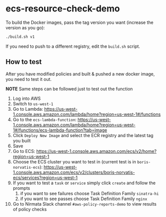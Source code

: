 # ecs-resource-check-demo

To build the Docker images, pass the tag version you want (increase the version as you go):

```sh
./build.sh v1
```

If you need to push to a different registry, edit the `build.sh` script.

## How to test

After you have modified policies and built & pushed a new docker image, you need to test it out.

**NOTE** Same steps can be followed just to test out the function

1. Log into AWS
2. Switch to `us-west-1`
3. Go to Lambda: https://us-west-1.console.aws.amazon.com/lambda/home?region=us-west-1#/functions
4. Go to the `ecs-lambda-function`: https://us-west-1.console.aws.amazon.com/lambda/home?region=us-west-1#/functions/ecs-lambda-function?tab=image
5. Click `Deploy New Image` and select the ECR registry and the latest tag you built
6. Save
7. Go to ECS: https://us-west-1.console.aws.amazon.com/ecs/v2/home?region=us-west-1
8. Choose the ECS cluster you want to test in (current test is in `boris-norvatis-ecs`): https://us-west-1.console.aws.amazon.com/ecs/v2/clusters/boris-norvatis-ecs/services?region=us-west-1
9. If you want to test a `task` or `service` simply click `create` and follow the prompts
   1.  if you want to see failures choose Task Definition Family `sinatra-hi`
   2.  if you want to see passes choose Task Definition Family `nginx`
10. Go to Nirmata Slack channel `#aws-policy-reports-demo` to view results of policy checks
